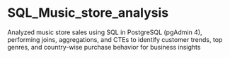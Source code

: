 # SQL_Music_store_analysis
Analyzed music store sales using SQL in PostgreSQL (pgAdmin 4), performing joins, aggregations, and CTEs to identify customer trends, top genres, and country-wise purchase behavior for business insights
